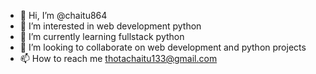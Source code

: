 - 👋 Hi, I’m @chaitu864
- 👀 I’m interested in web development python
- 🌱 I’m currently learning fullstack python
- 💞️ I’m looking to collaborate on web development and python projects
- 📫 How to reach me thotachaitu133@gmail.com


<!---
chaitu864/chaitu864 is a ✨ special ✨ repository because its `README.md` (this file) appears on your GitHub profile.
You can click the Preview link to take a look at your changes.
--->

